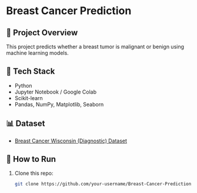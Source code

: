 # Breast Cancer Prediction

## 📌 Project Overview
This project predicts whether a breast tumor is malignant or benign using machine learning models.

## 🔧 Tech Stack
- Python  
- Jupyter Notebook / Google Colab  
- Scikit-learn  
- Pandas, NumPy, Matplotlib, Seaborn  

## 📊 Dataset
- [Breast Cancer Wisconsin (Diagnostic) Dataset](https://www.kaggle.com/datasets/uciml/breast-cancer-wisconsin-data)  

## 🚀 How to Run
1. Clone this repo:
   ```bash
   git clone https://github.com/your-username/Breast-Cancer-Prediction.git

